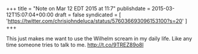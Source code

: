 +++
title = "Note on Mar 12 EDT 2015 at 11:7"
publishdate = 2015-03-12T15:07:04+00:00
draft = false
syndicated = [ 'https://twitter.com/chrisjohndeluca/status/576036693096153100?s=20' ]
+++

This just makes me want to use the Wilhelm scream in my daily life. Like any time someone tries to talk to me. http://t.co/9TREZ89o8l
